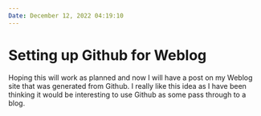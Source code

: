 ```yaml
---
Date: December 12, 2022 04:19:10
---
```


# Setting up Github for Weblog

Hoping this will work as planned and now I will have a post on my Weblog site that was generated from Github. I really like this idea as I have been thinking it would be interesting to use Github as some pass through to a blog.
